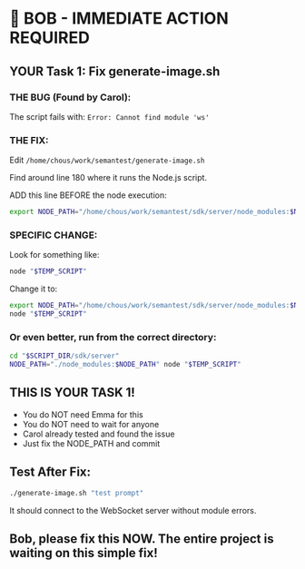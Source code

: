 # 🚨 BOB - IMMEDIATE ACTION REQUIRED

## YOUR Task 1: Fix generate-image.sh

### THE BUG (Found by Carol):
The script fails with: `Error: Cannot find module 'ws'`

### THE FIX:
Edit `/home/chous/work/semantest/generate-image.sh`

Find around line 180 where it runs the Node.js script.

ADD this line BEFORE the node execution:
```bash
export NODE_PATH="/home/chous/work/semantest/sdk/server/node_modules:$NODE_PATH"
```

### SPECIFIC CHANGE:
Look for something like:
```bash
node "$TEMP_SCRIPT"
```

Change it to:
```bash
export NODE_PATH="/home/chous/work/semantest/sdk/server/node_modules:$NODE_PATH"
node "$TEMP_SCRIPT"
```

### Or even better, run from the correct directory:
```bash
cd "$SCRIPT_DIR/sdk/server"
NODE_PATH="./node_modules:$NODE_PATH" node "$TEMP_SCRIPT"
```

## THIS IS YOUR TASK 1!
- You do NOT need Emma for this
- You do NOT need to wait for anyone
- Carol already tested and found the issue
- Just fix the NODE_PATH and commit

## Test After Fix:
```bash
./generate-image.sh "test prompt"
```

It should connect to the WebSocket server without module errors.

## Bob, please fix this NOW. The entire project is waiting on this simple fix!